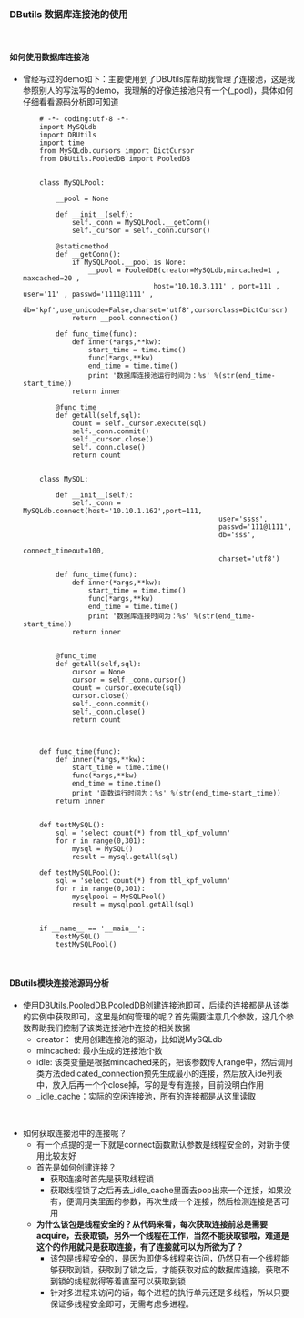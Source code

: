 ### DButils 数据库连接池的使用

<br/>

#### 如何使用数据库连接池
* 曾经写过的demo如下：主要使用到了DBUtils库帮助我管理了连接池，这是我参照别人的写法写的demo，我理解的好像连接池只有一个(_pool)，具体如何仔细看看源码分析即可知道
    ```
        # -*- coding:utf-8 -*-
        import MySQLdb
        import DBUtils
        import time
        from MySQLdb.cursors import DictCursor
        from DBUtils.PooledDB import PooledDB


        class MySQLPool:

            __pool = None
            
            def __init__(self):
                self._conn = MySQLPool.__getConn()
                self._cursor = self._conn.cursor()
                
            @staticmethod
            def __getConn():
                if MySQLPool.__pool is None:
                    __pool = PooledDB(creator=MySQLdb,mincached=1 , maxcached=20 ,
                                    host='10.10.3.111' , port=111 , user='11' , passwd='1111@1111' ,
                                    db='kpf',use_unicode=False,charset='utf8',cursorclass=DictCursor)
                return __pool.connection()
                                    
            def func_time(func):
                def inner(*args,**kw):
                    start_time = time.time()
                    func(*args,**kw)
                    end_time = time.time()
                    print '数据库连接池运行时间为：%s' %(str(end_time-start_time))
                return inner
            
            @func_time
            def getAll(self,sql):
                count = self._cursor.execute(sql)
                self._conn.commit()
                self._cursor.close()
                self._conn.close()
                return count
                

        class MySQL:
            
            def __init__(self):
                self._conn = MySQLdb.connect(host='10.10.1.162',port=111,
                                                    user='ssss',
                                                    passwd='111@1111',
                                                    db='sss',
                                                    connect_timeout=100,
                                                    charset='utf8')
                                                    
            def func_time(func):
                def inner(*args,**kw):
                    start_time = time.time()
                    func(*args,**kw)
                    end_time = time.time()
                    print '数据库连接时间为：%s' %(str(end_time-start_time))
                return inner
                
                
            @func_time
            def getAll(self,sql):
                cursor = None
                cursor = self._conn.cursor()
                count = cursor.execute(sql)
                cursor.close()
                self._conn.commit()
                self._conn.close()
                return count
            
            

        def func_time(func):
            def inner(*args,**kw):
                start_time = time.time()
                func(*args,**kw)
                end_time = time.time()
                print '函数运行时间为：%s' %(str(end_time-start_time))
            return inner
            
            
        def testMySQL():
            sql = 'select count(*) from tbl_kpf_volumn'
            for r in range(0,301):
                mysql = MySQL()
                result = mysql.getAll(sql)
            
        def testMySQLPool():
            sql = 'select count(*) from tbl_kpf_volumn'
            for r in range(0,301):
                mysqlpool = MySQLPool()
                result = mysqlpool.getAll(sql)
                

        if __name__ == '__main__':
            testMySQL()
            testMySQLPool()
    ```


<br/>


#### DButils模块连接池源码分析
* 使用DBUtils.PooledDB.PooledDB创建连接池即可，后续的连接都是从该类的实例中获取即可，这里是如何管理的呢？首先需要注意几个参数，这几个参数帮助我们控制了该类连接池中连接的相关数据
    * creator： 使用创建连接池的驱动，比如说MySQLdb
    * mincached: 最小生成的连接池个数
    * idle: 该类变量是根据mincached来的，把该参数传入range中，然后调用类方法dedicated_connection预先生成最小的连接，然后放入ide列表中，放入后再一个个close掉，写的是专有连接，目前没明白作用
    * _idle_cache：实际的空闲连接池，所有的连接都是从这里读取

<br/>

* 如何获取连接池中的连接呢？
    * 有一个点提的提一下就是connect函数默认参数是线程安全的，对新手使用比较友好
    * 首先是如何创建连接？
        * 获取连接时首先是获取线程锁
        * 获取线程锁了之后再去_idle_cache里面去pop出来一个连接，如果没有，便调用类里面的参数，再次生成一个连接，然后检测连接是否可用
    * **为什么该包是线程安全的？从代码来看，每次获取连接前总是需要acquire，去获取锁，另外一个线程在工作，当然不能获取锁啦，难道是这个的作用就只是获取连接，有了连接就可以为所欲为了？**
        * 该包是线程安全的，是因为即使多线程来访问，仍然只有一个线程能够获取到锁，获取到了锁之后，才能获取对应的数据库连接，获取不到锁的线程就得等着直至可以获取到锁
        * 针对多进程来访问的话，每个进程的执行单元还是多线程，所以只要保证多线程安全即可，无需考虑多进程。
